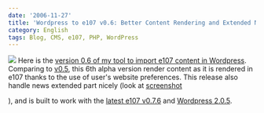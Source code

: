 ```yaml
---
date: '2006-11-27'
title: 'Wordpress to e107 v0.6: Better Content Rendering and Extended News support'
category: English
tags: Blog, CMS, e107, PHP, WordPress
---
```


![]({attach}e107-to-wordpress-061.png) Here is the [version 0.6 of my tool to import e107 content in Wordpress](https://wordpress.org/extend/plugins/e107-importer/). Comparing to [v0.5]({filename}/2006/wordpress-to-e107-v05-static-pages-import-added.md), this 6th alpha version render content as it is rendered in e107 thanks to the use of user's website preferences. This release also handle news extended part nicely (look at [screenshot]({attach}e107-to-wordpress-06.png)

), and is built to work with the [latest e107 v0.7.6](https://e107.org/news.php?item.799.1) and [Wordpress 2.0.5](https://wordpress.org/development/2006/10/205-ronan/).
